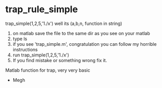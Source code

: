 trap_rule_simple
================

trap_simple(1,2,5,'1./x')
well its (a,b,n, function in string)

1. on matlab save the file to the same dir as you see on your matlab
2. type ls 
3. if you see 'trap_simple.m', congratulation you can follow my horrible instructions
4. run trap_simple(1,2,5,'1./x')
5. If you find mistake or something wrong fix it.


Matlab function for trap, very very basic

- Megh
